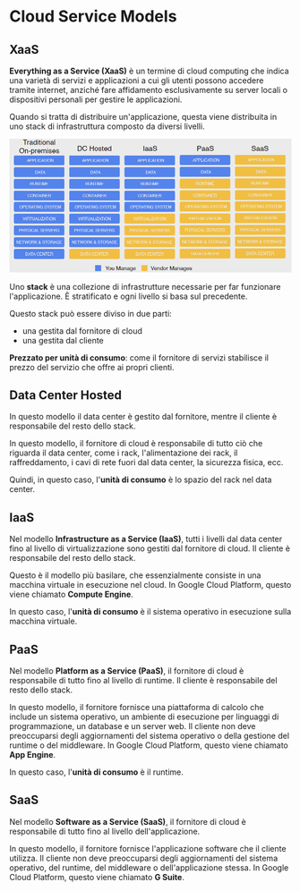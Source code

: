 # Cloud Service Models

## XaaS

**Everything as a Service (XaaS)** è un termine di cloud computing che indica una varietà di servizi e applicazioni a cui gli utenti possono accedere tramite internet, anziché fare affidamento esclusivamente su server locali o dispositivi personali per gestire le applicazioni.

Quando si tratta di distribuire un'applicazione, questa viene distribuita in uno stack di infrastruttura composto da diversi livelli.

![Modelli di servizio cloud](../images/03_cloud_service_models_01.png)

Uno **stack** è una collezione di infrastrutture necessarie per far funzionare l'applicazione. È stratificato e ogni livello si basa sul precedente.

Questo stack può essere diviso in due parti:

- una gestita dal fornitore di cloud
- una gestita dal cliente

**Prezzato per unità di consumo**: come il fornitore di servizi stabilisce il prezzo del servizio che offre ai propri clienti.

## Data Center Hosted

In questo modello il data center è gestito dal fornitore, mentre il cliente è responsabile del resto dello stack.

In questo modello, il fornitore di cloud è responsabile di tutto ciò che riguarda il data center, come i rack, l'alimentazione dei rack, il raffreddamento, i cavi di rete fuori dal data center, la sicurezza fisica, ecc.

Quindi, in questo caso, l'**unità di consumo** è lo spazio del rack nel data center.

## IaaS

Nel modello **Infrastructure as a Service (IaaS)**, tutti i livelli dal data center fino al livello di virtualizzazione sono gestiti dal fornitore di cloud. Il cliente è responsabile del resto dello stack.

Questo è il modello più basilare, che essenzialmente consiste in una macchina virtuale in esecuzione nel cloud. In Google Cloud Platform, questo viene chiamato **Compute Engine**.

In questo caso, l'**unità di consumo** è il sistema operativo in esecuzione sulla macchina virtuale.

## PaaS

Nel modello **Platform as a Service (PaaS)**, il fornitore di cloud è responsabile di tutto fino al livello di runtime. Il cliente è responsabile del resto dello stack.

In questo modello, il fornitore fornisce una piattaforma di calcolo che include un sistema operativo, un ambiente di esecuzione per linguaggi di programmazione, un database e un server web. Il cliente non deve preoccuparsi degli aggiornamenti del sistema operativo o della gestione del runtime o del middleware. In Google Cloud Platform, questo viene chiamato **App Engine**.

In questo caso, l'**unità di consumo** è il runtime.

## SaaS

Nel modello **Software as a Service (SaaS)**, il fornitore di cloud è responsabile di tutto fino al livello dell'applicazione.

In questo modello, il fornitore fornisce l'applicazione software che il cliente utilizza. Il cliente non deve preoccuparsi degli aggiornamenti del sistema operativo, del runtime, del middleware o dell'applicazione stessa. In Google Cloud Platform, questo viene chiamato **G Suite**.